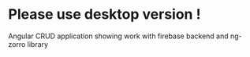 # Please use desktop version ! 
Angular CRUD application showing work with firebase backend and ng-zorro library
 
